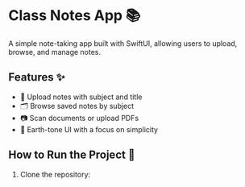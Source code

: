 # Class Notes App 📚
A simple note-taking app built with SwiftUI, allowing users to upload, browse, and manage notes.

## Features ✨
- 📄 Upload notes with subject and title
- 🗂️ Browse saved notes by subject
- 📷 Scan documents or upload PDFs
- 🎨 Earth-tone UI with a focus on simplicity

## How to Run the Project 🚀
1. Clone the repository:
